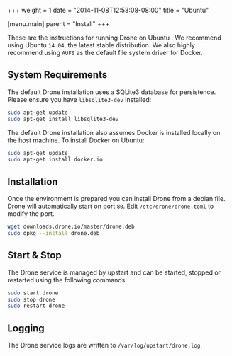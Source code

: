 +++
weight = 1
date = "2014-11-08T12:53:08-08:00"
title = "Ubuntu"

[menu.main]
parent = "Install"
+++

These are the instructions for running Drone on Ubuntu . We recommend using Ubuntu `14.04`, the latest stable distribution. We also highly recommend using `AUFS` as the default file system driver for Docker.

## System Requirements

The default Drone installation uses a SQLite3 database for persistence. Please ensure you have `libsqlite3-dev` installed:

```bash
sudo apt-get update
sudo apt-get install libsqlite3-dev
```

The default Drone installation also assumes Docker is installed locally on the host machine. To install Docker on Ubuntu:

```bash
sudo apt-get update
sudo apt-get install docker.io
```

## Installation

Once the environment is prepared you can install Drone from a debian file. Drone will automatically start on port `80`. Edit `/etc/drone/drone.toml` to modify the port.

```bash
wget downloads.drone.io/master/drone.deb
sudo dpkg --install drone.deb
```

## Start & Stop

The Drone service is managed by upstart and can be started, stopped or restarted using the following commands:

```bash
sudo start drone
sudo stop drone
sudo restart drone
```

## Logging

The Drone service logs are written to `/var/log/upstart/drone.log`.